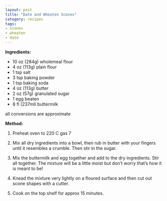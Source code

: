 ```yaml
---
layout: post
title: "Date and Wheaten Scones"
category: recipes
tags:
- scones
- wheaten
- date
---
```


<b>Ingredients:</b>

* 10 oz (284g) wholemeal flour
* 4 oz (113g) plain flour
* 1 tsp salt
* 3 tsp baking powder
* 1 tsp baking soda
* 4 oz (113g) butter
* 2 oz (57g) granulated sugar
* 1 egg beaten
* 8 fl (237ml) buttermilk

 all conversions are approximate

<b>Method:</b>

1. Preheat oven to 220 C gas 7

2. Mix all dry ingredients into a bowl, then rub in butter with your fingers until it resembles a crumble. Then stir in the sugar.

3. Mix the buttermilk and egg together and add to the dry ingredients. Stir all together. The mixture will be a little moist but don’t worry that’s how it is meant to be!

4. Knead the mixture very lightly on a floured surface and then cut out scone shapes with a cutter.

5. Cook on the top shelf for approx 15 minutes.
